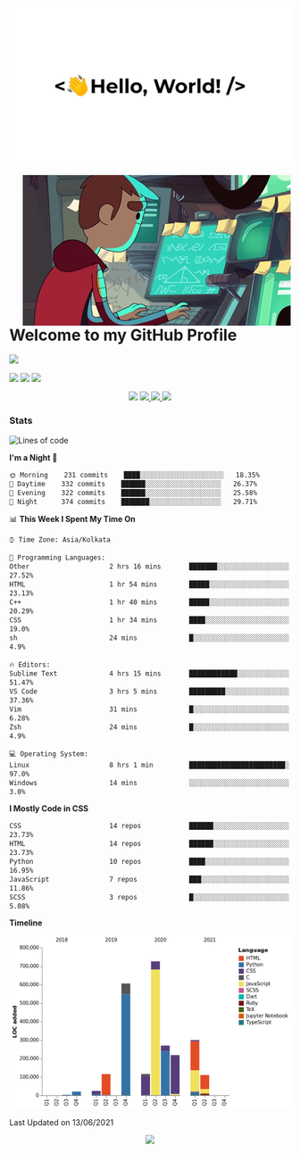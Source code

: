 <p align="center">
    <img src="https://github.com/rahulsunil2/rahulsunil2/blob/master/media/hello.gif">
</p>

<img align="right" src="https://github.com/rahulsunil2/rahulsunil2/blob/master/media/computerProgrammer.gif">

# Welcome to my GitHub Profile

![](https://komarev.com/ghpvc/?username=rahulsunil2&color=010040&style=flat-square)
 
<img src='https://img.shields.io/badge/Full%20Stack%20Developer-Django-103E2E?style=for-the-badge&logo=django'> 
<img src='https://img.shields.io/badge/AI%20Enthusiast-TensorFlow-ED8E24?style=for-the-badge&logo=tensorflow&logoColor=white'>
<img src='https://img.shields.io/badge/Mobile%20App%20Developer-Flutter-02569B?style=for-the-badge&logo=flutter'> 

<p align="center">
    <img src="https://activity-graph.herokuapp.com/graph?username=rahulsunil2&theme=github&hide_border=true"/>
<a href="https://github.com/rahulsunil2">
  <img height="180em" src="https://github-readme-stats.vercel.app/api?username=rahulsunil2&theme=jolly&include_all_commits=true&show_icons=true&count_private=true&bg_color=43,4158D0,C850C0,FFCC70&title_color=fff"/>
  <img height="180em" src="https://github-readme-stats.vercel.app/api/top-langs/?username=rahulsunil2&theme=radical&layout=compact&bg_color=43,4158D0,C850C0,FFCC70&title_color=fff"/>
    <img src="https://github-profile-trophy.vercel.app/?username=rahulsunil2&theme=onedark&no-frame=true&no-bg=true"/>
</a>
</p>

### Stats 
<!--START_SECTION:waka-->
![Lines of code](https://img.shields.io/badge/From%20Hello%20World%20I%27ve%20Written-2.5%20million%20lines%20of%20code-blue)

**I'm a Night 🦉** 

```text
🌞 Morning    231 commits    ████░░░░░░░░░░░░░░░░░░░░░   18.35% 
🌆 Daytime    332 commits    ██████░░░░░░░░░░░░░░░░░░░   26.37% 
🌃 Evening    322 commits    ██████░░░░░░░░░░░░░░░░░░░   25.58% 
🌙 Night      374 commits    ███████░░░░░░░░░░░░░░░░░░   29.71%

```


📊 **This Week I Spent My Time On** 

```text
⌚︎ Time Zone: Asia/Kolkata

💬 Programming Languages: 
Other                    2 hrs 16 mins       ███████░░░░░░░░░░░░░░░░░░   27.52% 
HTML                     1 hr 54 mins        █████░░░░░░░░░░░░░░░░░░░░   23.13% 
C++                      1 hr 40 mins        █████░░░░░░░░░░░░░░░░░░░░   20.29% 
CSS                      1 hr 34 mins        ████░░░░░░░░░░░░░░░░░░░░░   19.0% 
sh                       24 mins             █░░░░░░░░░░░░░░░░░░░░░░░░   4.9%

🔥 Editors: 
Sublime Text             4 hrs 15 mins       ████████████░░░░░░░░░░░░░   51.47% 
VS Code                  3 hrs 5 mins        █████████░░░░░░░░░░░░░░░░   37.36% 
Vim                      31 mins             █░░░░░░░░░░░░░░░░░░░░░░░░   6.28% 
Zsh                      24 mins             █░░░░░░░░░░░░░░░░░░░░░░░░   4.9%

💻 Operating System: 
Linux                    8 hrs 1 min         ████████████████████████░   97.0% 
Windows                  14 mins             ░░░░░░░░░░░░░░░░░░░░░░░░░   3.0%

```

**I Mostly Code in CSS** 

```text
CSS                      14 repos            ██████░░░░░░░░░░░░░░░░░░░   23.73% 
HTML                     14 repos            ██████░░░░░░░░░░░░░░░░░░░   23.73% 
Python                   10 repos            ████░░░░░░░░░░░░░░░░░░░░░   16.95% 
JavaScript               7 repos             ███░░░░░░░░░░░░░░░░░░░░░░   11.86% 
SCSS                     3 repos             █░░░░░░░░░░░░░░░░░░░░░░░░   5.08%

```


**Timeline**

![Chart not found](https://raw.githubusercontent.com/rahulsunil2/rahulsunil2/master/charts/bar_graph.png) 


 Last Updated on 13/06/2021
<!--END_SECTION:waka-->

<p align="center" >
    <img src="https://github.com/rahulsunil2/rahulsunil2/blob/master/media/wave.gif">
</p>
